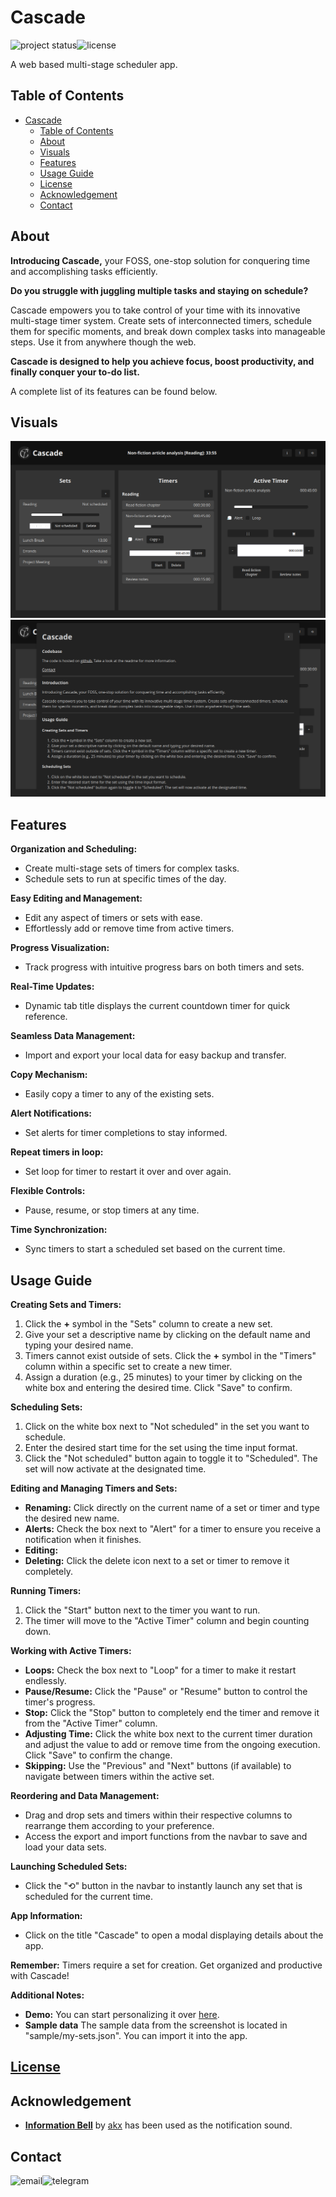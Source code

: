 # Cascade

[<img align="left" alt="project status" src="https://img.shields.io/badge/Status-Development-1D1A82?style=for-the-badge" />](#)&nbsp;&nbsp;
[<img align="left" alt="license" src="https://img.shields.io/badge/License-MIT-750014?style=for-the-badge" />](LICENSE)&nbsp;&nbsp;


A web based multi-stage scheduler app.

## Table of Contents

- [Cascade](#cascade)
  - [Table of Contents](#table-of-contents)
  - [About](#about)
  - [Visuals](#visuals)
  - [Features](#features)
  - [Usage Guide](#usage-guide)
  - [License](#license)
  - [Acknowledgement](#acknowledgement)
  - [Contact](#contact)

## About

**Introducing Cascade,** your FOSS, one-stop solution for conquering time and accomplishing tasks efficiently.

**Do you struggle with juggling multiple tasks and staying on schedule?**

Cascade empowers you to take control of your time with its innovative multi-stage timer system. Create sets of interconnected timers, schedule them for specific moments, and break down complex tasks into manageable steps. Use it from anywhere though the web.

**Cascade is designed to help you achieve focus, boost productivity, and finally conquer your to-do list.**

A complete list of its features can be found below.

## Visuals

![Screenshot of app](sample/preview/desktop_preview.png)
![Screenshot of details](sample/preview/details_desktop_preview.png)

## Features

**Organization and Scheduling:**

* Create multi-stage sets of timers for complex tasks.
* Schedule sets to run at specific times of the day.

**Easy Editing and Management:**

* Edit any aspect of timers or sets with ease.
* Effortlessly add or remove time from active timers.

**Progress Visualization:**

* Track progress with intuitive progress bars on both timers and sets.

**Real-Time Updates:**

* Dynamic tab title displays the current countdown timer for quick reference.

**Seamless Data Management:**

* Import and export your local data for easy backup and transfer.

**Copy Mechanism:**

* Easily copy a timer to any of the existing sets.

**Alert Notifications:**

* Set alerts for timer completions to stay informed.

**Repeat timers in loop:**

* Set loop for timer to restart it over and over again.

**Flexible Controls:**

* Pause, resume, or stop timers at any time.

**Time Synchronization:**

* Sync timers to start a scheduled set based on the current time.

## Usage Guide

**Creating Sets and Timers:**

1. Click the **+** symbol in the "Sets" column to create a new set.
2. Give your set a descriptive name by clicking on the default name and typing your desired name.
3. Timers cannot exist outside of sets. Click the **+** symbol in the "Timers" column within a specific set to create a new timer.
4. Assign a duration (e.g., 25 minutes) to your timer by clicking on the white box and entering the desired time. Click "Save" to confirm.

**Scheduling Sets:**

1. Click on the white box next to "Not scheduled" in the set you want to schedule.
2. Enter the desired start time for the set using the time input format.
3. Click the "Not scheduled" button again to toggle it to "Scheduled". The set will now activate at the designated time.

**Editing and Managing Timers and Sets:**

* **Renaming:** Click directly on the current name of a set or timer and type the desired new name.
* **Alerts:** Check the box next to "Alert" for a timer to ensure you receive a notification when it finishes.
* **Editing:**
* **Deleting:** Click the delete icon next to a set or timer to remove it completely.

**Running Timers:**

1. Click the "Start" button next to the timer you want to run.
2. The timer will move to the "Active Timer" column and begin counting down.

**Working with Active Timers:**

* **Loops:** Check the box next to "Loop" for a timer to make it restart endlessly.
* **Pause/Resume:** Click the "Pause" or "Resume" button to control the timer's progress.
* **Stop:** Click the "Stop" button to completely end the timer and remove it from the "Active Timer" column.
* **Adjusting Time:** Click the white box next to the current timer duration and adjust the value to add or remove time from the ongoing execution. Click "Save" to confirm the change.
* **Skipping:** Use the "Previous" and "Next" buttons (if available) to navigate between timers within the active set.

**Reordering and Data Management:**

* Drag and drop sets and timers within their respective columns to rearrange them according to your preference.
* Access the export and import functions from the navbar to save and load your data sets.

**Launching Scheduled Sets:**

* Click the "⟲" button in the navbar to instantly launch any set that is scheduled for the current time.

**App Information:**

* Click on the title "Cascade" to open a modal displaying details about the app.

**Remember:** Timers require a set for creation. Get organized and productive with Cascade!

**Additional Notes:**

-   **Demo:** You can start personalizing it over [here](https://shashotoNur.github.io/cascade/).
-	**Sample data** The sample data from the screenshot is located in "sample/my-sets.json". You can import it into the app.

## [License](LICENSE)

## Acknowledgement

- **[Information Bell](https://github.com/akx/Notifications/blob/master/OGG/Information_Bell.ogg)** by [akx](https://github.com/akx) has been used as the notification sound.

## Contact

[<img align="left" alt="email" src="https://img.shields.io/badge/email-8838FF?logo=proton&logoColor=white&style=for-the-badge" />](mailto:shashoto.nur@proton.me?subject=Wanted%20to%20talk%20about%20Cascade)
[<img align="left" alt="telegram" src="https://img.shields.io/badge/telegram-229ED9?logo=telegram&logoColor=white&style=for-the-badge" />](https://t.me/shashoto)
